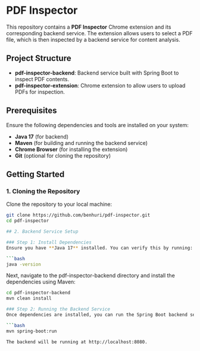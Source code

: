 # PDF Inspector

This repository contains a **PDF Inspector** Chrome extension and its corresponding backend service. The extension allows users to select a PDF file, which is then inspected by a backend service for content analysis.

## Project Structure

- **pdf-inspector-backend**: Backend service built with Spring Boot to inspect PDF contents.
- **pdf-inspector-extension**: Chrome extension to allow users to upload PDFs for inspection.

## Prerequisites

Ensure the following dependencies and tools are installed on your system:

- **Java 17** (for backend)
- **Maven** (for building and running the backend service)
- **Chrome Browser** (for installing the extension)
- **Git** (optional for cloning the repository)

## Getting Started

### 1. Cloning the Repository

Clone the repository to your local machine:

```bash
git clone https://github.com/benhuri/pdf-inspector.git
cd pdf-inspector

## 2. Backend Service Setup

### Step 1: Install Dependencies
Ensure you have **Java 17** installed. You can verify this by running:

```bash
java -version
```
Next, navigate to the pdf-inspector-backend directory and install the dependencies using Maven:

```bash
cd pdf-inspector-backend
mvn clean install

### Step 2: Running the Backend Service
Once dependencies are installed, you can run the Spring Boot backend service:

```bash
mvn spring-boot:run

The backend will be running at http://localhost:8080.
